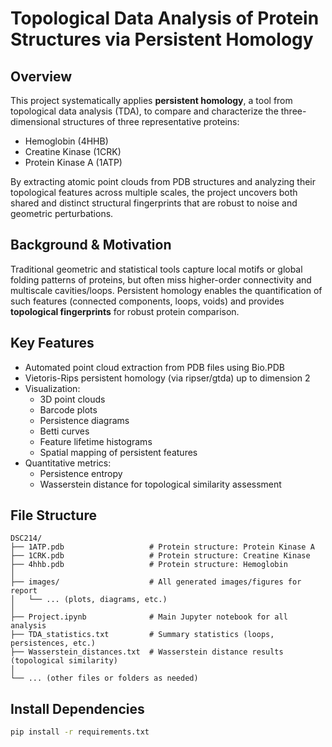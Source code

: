 # Topological Data Analysis of Protein Structures via Persistent Homology

## Overview

This project systematically applies **persistent homology**, a tool from topological data analysis (TDA), to compare and characterize the three-dimensional structures of three representative proteins:
- Hemoglobin (4HHB)
- Creatine Kinase (1CRK)
- Protein Kinase A (1ATP)

By extracting atomic point clouds from PDB structures and analyzing their topological features across multiple scales, the project uncovers both shared and distinct structural fingerprints that are robust to noise and geometric perturbations.

## Background & Motivation

Traditional geometric and statistical tools capture local motifs or global folding patterns of proteins, but often miss higher-order connectivity and multiscale cavities/loops. Persistent homology enables the quantification of such features (connected components, loops, voids) and provides **topological fingerprints** for robust protein comparison.

## Key Features

- Automated point cloud extraction from PDB files using Bio.PDB
- Vietoris-Rips persistent homology (via ripser/gtda) up to dimension 2
- Visualization:
    - 3D point clouds
    - Barcode plots
    - Persistence diagrams
    - Betti curves
    - Feature lifetime histograms
    - Spatial mapping of persistent features
- Quantitative metrics:
    - Persistence entropy
    - Wasserstein distance for topological similarity assessment

## File Structure

```
DSC214/
├── 1ATP.pdb                   # Protein structure: Protein Kinase A
├── 1CRK.pdb                   # Protein structure: Creatine Kinase
├── 4hhb.pdb                   # Protein structure: Hemoglobin
│
├── images/                    # All generated images/figures for report
│   └── ... (plots, diagrams, etc.)
│
├── Project.ipynb              # Main Jupyter notebook for all analysis
├── TDA_statistics.txt         # Summary statistics (loops, persistences, etc.)
├── Wasserstein_distances.txt  # Wasserstein distance results (topological similarity)
│
└── ... (other files or folders as needed)
```

## Install Dependencies

```bash
pip install -r requirements.txt
